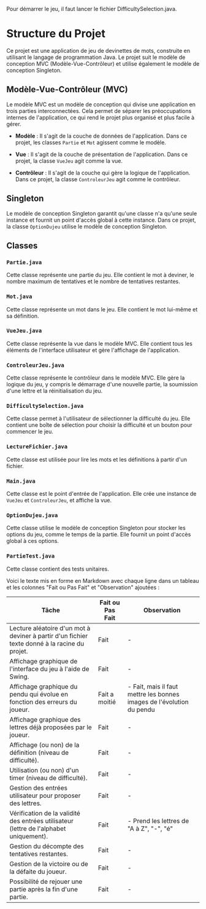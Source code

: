 Pour démarrer le jeu, il faut lancer le fichier DifficultySelection.java.

# Structure du Projet

Ce projet est une application de jeu de devinettes de mots, construite en utilisant le langage de programmation Java. Le projet suit le modèle de conception MVC (Modèle-Vue-Contrôleur) et utilise également le modèle de conception Singleton.

## Modèle-Vue-Contrôleur (MVC)

Le modèle MVC est un modèle de conception qui divise une application en trois parties interconnectées. Cela permet de séparer les préoccupations internes de l'application, ce qui rend le projet plus organisé et plus facile à gérer.

- **Modèle** : Il s'agit de la couche de données de l'application. Dans ce projet, les classes `Partie` et `Mot` agissent comme le modèle.

- **Vue** : Il s'agit de la couche de présentation de l'application. Dans ce projet, la classe `VueJeu` agit comme la vue.

- **Contrôleur** : Il s'agit de la couche qui gère la logique de l'application. Dans ce projet, la classe `ControleurJeu` agit comme le contrôleur.

## Singleton

Le modèle de conception Singleton garantit qu'une classe n'a qu'une seule instance et fournit un point d'accès global à cette instance. Dans ce projet, la classe `OptionDujeu` utilise le modèle de conception Singleton.

## Classes

### `Partie.java`

Cette classe représente une partie du jeu. Elle contient le mot à deviner, le nombre maximum de tentatives et le nombre de tentatives restantes.

### `Mot.java`

Cette classe représente un mot dans le jeu. Elle contient le mot lui-même et sa définition.

### `VueJeu.java`

Cette classe représente la vue dans le modèle MVC. Elle contient tous les éléments de l'interface utilisateur et gère l'affichage de l'application.

### `ControleurJeu.java`

Cette classe représente le contrôleur dans le modèle MVC. Elle gère la logique du jeu, y compris le démarrage d'une nouvelle partie, la soumission d'une lettre et la réinitialisation du jeu.

### `DifficultySelection.java`

Cette classe permet à l'utilisateur de sélectionner la difficulté du jeu. Elle contient une boîte de sélection pour choisir la difficulté et un bouton pour commencer le jeu.

### `LectureFichier.java`

Cette classe est utilisée pour lire les mots et les définitions à partir d'un fichier.

### `Main.java`

Cette classe est le point d'entrée de l'application. Elle crée une instance de `VueJeu` et `ControleurJeu`, et affiche la vue.

### `OptionDujeu.java`

Cette classe utilise le modèle de conception Singleton pour stocker les options du jeu, comme le temps de la partie. Elle fournit un point d'accès global à ces options.

### `PartieTest.java`

Cette classe contient des tests unitaires.


Voici le texte mis en forme en Markdown avec chaque ligne dans un tableau et les colonnes "Fait ou Pas Fait" et "Observation" ajoutées :

| Tâche | Fait ou Pas Fait | Observation                                                           |
|-------|------|-----------------------------------------------------------------------|
| Lecture aléatoire d'un mot à deviner à partir d'un fichier texte donné à la racine du projet. | Fait | -                                                                     |
| Affichage graphique de l'interface du jeu à l'aide de Swing. | Fait | -                                                                     |
| Affichage graphique du pendu qui évolue en fonction des erreurs du joueur. | Fait a moitié | - Fait, mais il faut mettre les bonnes images de l'évolution du pendu |
| Affichage graphique des lettres déjà proposées par le joueur. | Fait | -                                                                     |
| Affichage (ou non) de la définition (niveau de difficulté). | Fait | -                                                                     |
| Utilisation (ou non) d'un timer (niveau de difficulté). | Fait | -                                                                     |
| Gestion des entrées utilisateur pour proposer des lettres. | Fait | -                                                                     |
| Vérification de la validité des entrées utilisateur (lettre de l'alphabet uniquement). | Fait | - Prend les lettres de "A à Z", "-", "é"                               |
| Gestion du décompte des tentatives restantes. | Fait | -                                                                     |
| Gestion de la victoire ou de la défaite du joueur. | Fait | -                                                                     |
| Possibilité de rejouer une partie après la fin d'une partie. | Fait | -                                                                     |